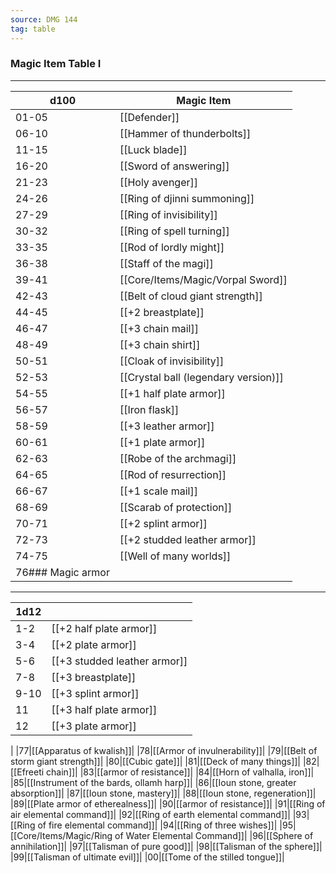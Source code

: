 ```yaml
---
source: DMG 144
tag: table
---
```


### Magic Item Table I
---
|d100|Magic Item|
|----|------------|
|01-05|[[Defender]]|
|06-10|[[Hammer of thunderbolts]]|
|11-15|[[Luck blade]]|
|16-20|[[Sword of answering]]|
|21-23|[[Holy avenger]]|
|24-26|[[Ring of djinni summoning]]|
|27-29|[[Ring of invisibility]]|
|30-32|[[Ring of spell turning]]|
|33-35|[[Rod of lordly might]]|
|36-38|[[Staff of the magi]]|
|39-41|[[Core/Items/Magic/Vorpal Sword]]|
|42-43|[[Belt of cloud giant strength]]|
|44-45|[[+2 breastplate]]|
|46-47|[[+3 chain mail]]|
|48-49|[[+3 chain shirt]]|
|50-51|[[Cloak of invisibility]]|
|52-53|[[Crystal ball (legendary version)]]|
|54-55|[[+1 half plate armor]]|
|56-57|[[Iron flask]]|
|58-59|[[+3 leather armor]]|
|60-61|[[+1 plate armor]]|
|62-63|[[Robe of the archmagi]]|
|64-65|[[Rod of resurrection]]|
|66-67|[[+1 scale mail]]|
|68-69|[[Scarab of protection]]|
|70-71|[[+2 splint armor]]|
|72-73|[[+2 studded leather armor]]|
|74-75|[[Well of many worlds]]|
|76### Magic armor
---
|1d12||
|----|------------|
|1-2|[[+2 half plate armor]]|
|3-4|[[+2 plate armor]]|
|5-6|[[+3 studded leather armor]]|
|7-8|[[+3 breastplate]]|
|9-10|[[+3 splint armor]]|
|11|[[+3 half plate armor]]|
|12|[[+3 plate armor]]|
|
|77|[[Apparatus of kwalish]]|
|78|[[Armor of invulnerability]]|
|79|[[Belt of storm giant strength]]|
|80|[[Cubic gate]]|
|81|[[Deck of many things]]|
|82|[[Efreeti chain]]|
|83|[[armor of resistance]]|
|84|[[Horn of valhalla, iron]]|
|85|[[Instrument of the bards, ollamh harp]]|
|86|[[Ioun stone, greater absorption]]|
|87|[[Ioun stone, mastery]]|
|88|[[Ioun stone, regeneration]]|
|89|[[Plate armor of etherealness]]|
|90|[[armor of resistance]]|
|91|[[Ring of air elemental command]]|
|92|[[Ring of earth elemental command]]|
|93|[[Ring of fire elemental command]]|
|94|[[Ring of three wishes]]|
|95|[[Core/Items/Magic/Ring of Water Elemental Command]]|
|96|[[Sphere of annihilation]]|
|97|[[Talisman of pure good]]|
|98|[[Talisman of the sphere]]|
|99|[[Talisman of ultimate evil]]|
|00|[[Tome of the stilled tongue]]|
